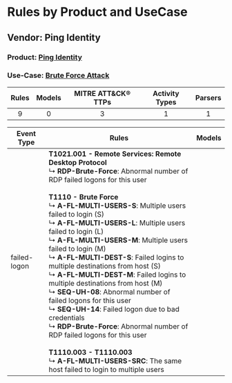 Rules by Product and UseCase
============================
Vendor: Ping Identity
---------------------
### Product: [Ping Identity](../ds_ping_identity_ping_identity.md)
### Use-Case: [Brute Force Attack](../../../../UseCases/uc_brute_force_attack.md)

| Rules | Models | MITRE ATT&CK® TTPs | Activity Types | Parsers |
|:-----:|:------:|:------------------:|:--------------:|:-------:|
|   9   |   0    |         3          |       1        |    1    |

| Event Type   | Rules    | Models |
| ---- | ---- | ------ |
| failed-logon | <b>T1021.001 - Remote Services: Remote Desktop Protocol</b><br> ↳ <b>RDP-Brute-Force</b>: Abnormal number of RDP failed logons for this user<br><br><b>T1110 - Brute Force</b><br> ↳ <b>A-FL-MULTI-USERS-S</b>: Multiple users failed to login (S)<br> ↳ <b>A-FL-MULTI-USERS-L</b>: Multiple users failed to login (L)<br> ↳ <b>A-FL-MULTI-USERS-M</b>: Multiple users failed to login (M)<br> ↳ <b>A-FL-MULTI-DEST-S</b>: Failed logins to multiple destinations from host (S)<br> ↳ <b>A-FL-MULTI-DEST-M</b>: Failed logins to multiple destinations from host (M)<br> ↳ <b>SEQ-UH-08</b>: Abnormal number of failed logons for this user<br> ↳ <b>SEQ-UH-14</b>: Failed logon due to bad credentials<br> ↳ <b>RDP-Brute-Force</b>: Abnormal number of RDP failed logons for this user<br><br><b>T1110.003 - T1110.003</b><br> ↳ <b>A-FL-MULTI-USERS-SRC</b>: The same host failed to login to multiple users |        |